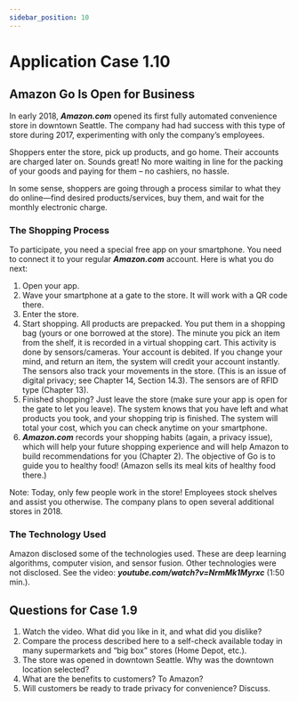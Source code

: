 ```yaml
---
sidebar_position: 10
---
```


# Application Case 1.10

## Amazon Go Is Open for Business
In early 2018, ***Amazon.com*** opened its first fully automated convenience store in downtown Seattle. The company had had success with this type of store during 2017, experimenting with only the company’s employees.

Shoppers enter the store, pick up products, and go home. Their accounts are charged later on. Sounds great! No more waiting in line for the packing of your goods and paying for them – no cashiers, no hassle.

In some sense, shoppers are going through a process similar to what they do online—find desired products/services, buy them, and wait for the monthly electronic charge.

### The Shopping Process
To participate, you need a special free app on your smartphone. You need to connect it to your regular ***Amazon.com*** account. Here is what you do next:
1. Open your app.
2. Wave your smartphone at a gate to the store. It
will work with a QR code there.
3. Enter the store.
4. Start shopping. All products are prepacked. You put them in a shopping bag (yours or one borrowed at the store). The minute you pick an item from the shelf, it is recorded in a virtual shopping cart. This activity is done by sensors/cameras. Your account is debited. If you change your mind, and return an item, the system will credit your account instantly. The sensors also track your movements in the store. (This is an issue of digital privacy; see Chapter 14, Section 14.3). The sensors are of RFID type (Chapter 13).
5. Finished shopping? Just leave the store (make sure your app is open for the gate to let you leave). The system knows that you have left and
what products you took, and your shopping trip is finished. The system will total your cost, which you can check anytime on your smartphone.
6. ***Amazon.com*** records your shopping habits (again, a privacy issue), which will help your future shopping experience and will help Amazon to build recommendations for you (Chapter 2). The objective of Go is to guide you to healthy food! (Amazon sells its meal kits of healthy food there.)

Note: Today, only few people work in the store! Employees stock shelves and assist you otherwise. The company plans to open several additional stores in 2018.

### The Technology Used
Amazon disclosed some of the technologies used. These are deep learning algorithms, computer vision, and sensor fusion. Other technologies were not disclosed. See the video: ***youtube.com/watch?v=NrmMk1Myrxc*** (1:50 min.).

## Questions for Case 1.9
1. Watch the video. What did you like in it, and what did you dislike?
2. Compare the process described here to a self-check available today in many supermarkets and “big box” stores (Home Depot, etc.).
3. The store was opened in downtown Seattle. Why was the downtown location selected?
4. What are the benefits to customers? To Amazon?
5. Will customers be ready to trade privacy for convenience? Discuss.